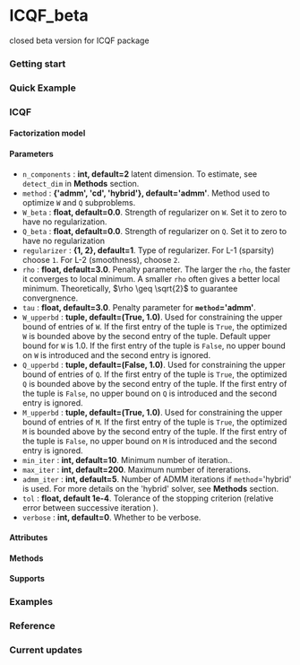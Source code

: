 # ICQF_beta
closed beta version for ICQF package

### Getting start


### Quick Example



### ICQF

#### Factorization model



#### Parameters

- `n_components` : **int, default=2** latent dimension. To estimate, see `detect_dim` in **Methods** section.
- `method` : **{'admm', 'cd', 'hybrid'}, default='admm'**. Method used to optimize `W` and `Q` subproblems.
- `W_beta` : **float, default=0.0**. Strength of regularizer on `W`. Set it to zero to have no regularization.
- `Q_beta` : **float, default=0.0**. Strength of regularizer on `Q`. Set it to zero to have no regularization
- `regularizer` : **{1, 2}, default=1**. Type of regularizer. For L-1 (sparsity) choose `1`. For L-2 (smoothness), choose `2`.
- `rho` : **float, default=3.0**. Penalty parameter. The larger the `rho`, the faster it converges to local minimum. A smaller `rho` often gives a better local minimum. Theoretically, $\rho \geq \sqrt{2}$ to guarantee convergnence.
- `tau` : **float, default=3.0**. Penalty parameter for **`method`='admm'**.
- `W_upperbd` : **tuple, default=(True, 1.0)**. Used for constraining the upper bound of entries of `W`. If the first entry of the tuple is `True`, the optimized `W` is bounded above by the second entry of the tuple. Default upper bound for `W` is 1.0. If the first entry of the tuple is `False`, no upper bound on `W` is introduced and the second entry is ignored.
- `Q_upperbd` : **tuple, default=(False, 1.0)**. Used for constraining the upper bound of entries of `Q`. If the first entry of the tuple is `True`, the optimized `Q` is bounded above by the second entry of the tuple. If the first entry of the tuple is `False`, no upper bound on `Q` is introduced and the second entry is ignored.
- `M_upperbd` : **tuple, default=(True, 1.0)**. Used for constraining the upper bound of entries of `M`. If the first entry of the tuple is `True`, the optimized `M` is bounded above by the second entry of the tuple. If the first entry of the tuple is `False`, no upper bound on `M` is introduced and the second entry is ignored.
- `min_iter` : **int, default=10**. Minimum number of iteration..
- `max_iter` : **int, default=200**. Maximum number of itererations.
- `admm_iter` : **int, default=5**. Number of ADMM iterations if `method`='hybrid' is used. For more details on the 'hybrid' solver, see **Methods** section.
- `tol` : **float, default 1e-4**. Tolerance of the stopping criterion (relative error between successive iteration ).
- `verbose` : **int, default=0**. Whether to be verbose.

#### Attributes

#### Methods

#### Supports



### Examples



### Reference


### Current updates
